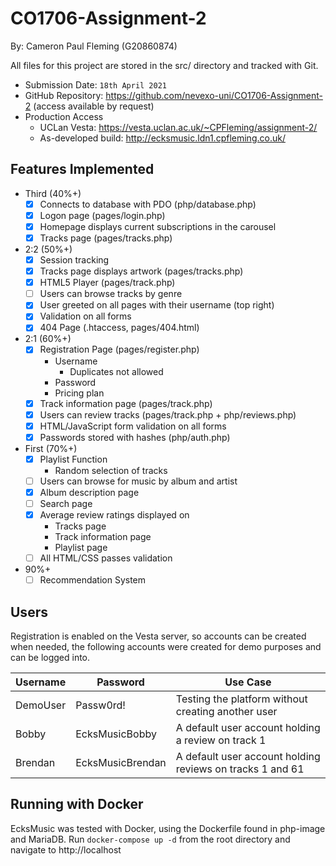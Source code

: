 # CO1706-Assignment-2
By: Cameron Paul Fleming (G20860874)

All files for this project are stored in the src/ directory and tracked with Git.

- Submission Date: `18th April 2021`
- GitHub Repository: https://github.com/nevexo-uni/CO1706-Assignment-2 (access available by request)
- Production Access
  - UCLan Vesta: https://vesta.uclan.ac.uk/~CPFleming/assignment-2/
  - As-developed build: http://ecksmusic.ldn1.cpfleming.co.uk/

## Features Implemented
- Third (40%+)
  - [x] Connects to database with PDO (php/database.php)
  - [x] Logon page (pages/login.php)
  - [x] Homepage displays current subscriptions in the carousel
  - [x] Tracks page (pages/tracks.php)
- 2:2 (50%+)
  - [x] Session tracking
  - [x] Tracks page displays artwork (pages/tracks.php)
  - [x] HTML5 Player (pages/track.php)
  - [ ] Users can browse tracks by genre
  - [x] User greeted on all pages with their username (top right)
  - [x] Validation on all forms
  - [x] 404 Page (.htaccess, pages/404.html)
- 2:1 (60%+)
  - [x] Registration Page (pages/register.php)
    - Username
      - Duplicates not allowed
    - Password
    - Pricing plan
  - [x] Track information page (pages/track.php)
  - [x] Users can review tracks (pages/track.php + php/reviews.php)
  - [x] HTML/JavaScript form validation on all forms
  - [x] Passwords stored with hashes (php/auth.php)
- First (70%+)
  - [x] Playlist Function
    - Random selection of tracks
  - [ ] Users can browse for music by album and artist
  - [x] Album description page
  - [ ] Search page
  - [x] Average review ratings displayed on
    - Tracks page
    - Track information page
    - Playlist page
  - [ ] All HTML/CSS passes validation
- 90%+
  - [ ] Recommendation System

## Users
Registration is enabled on the Vesta server, so accounts can be created when needed,
the following accounts were created for demo purposes and can be logged into.

| Username | Password         | Use Case                                                  |
|----------|------------------|-----------------------------------------------------------|
| DemoUser | Passw0rd!        | Testing the platform without creating another user        |
| Bobby    | EcksMusicBobby   | A default user account holding a review on track 1        |
| Brendan  | EcksMusicBrendan | A default user account holding reviews on tracks 1 and 61 |

## Running with Docker
EcksMusic was tested with Docker, using the Dockerfile found in php-image and MariaDB. Run `docker-compose up -d`
from the root directory and navigate to http://localhost